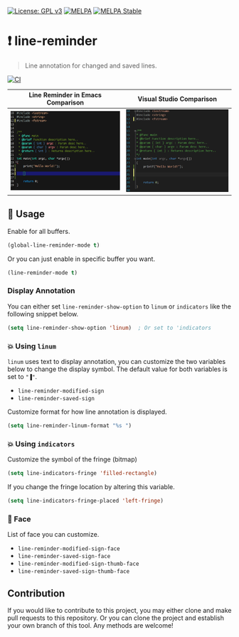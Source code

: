 [![License: GPL v3](https://img.shields.io/badge/License-GPL%20v3-blue.svg)](https://www.gnu.org/licenses/gpl-3.0)
[![MELPA](https://melpa.org/packages/line-reminder-badge.svg)](https://melpa.org/#/line-reminder)
[![MELPA Stable](https://stable.melpa.org/packages/line-reminder-badge.svg)](https://stable.melpa.org/#/line-reminder)

# ❗ line-reminder
> Line annotation for changed and saved lines.

[![CI](https://github.com/emacs-vs/line-reminder/actions/workflows/test.yml/badge.svg)](https://github.com/emacs-vs/line-reminder/actions/workflows/test.yml)

| Line Reminder in Emacs Comparison      | Visual Studio Comparison            |
|:--------------------------------------:|:-----------------------------------:|
|<img src="./etc/emacs-comparison.png"/> | <img src="./etc/vs-comparison.png"/>|

## 🔨 Usage

Enable for all buffers.

```el
(global-line-reminder-mode t)
```

Or you can just enable in specific buffer you want.

```el
(line-reminder-mode t)
```

### Display Annotation

You can either set `line-reminder-show-option` to `linum` or `indicators` like
the following snippet below.

```el
(setq line-reminder-show-option 'linum)  ; Or set to 'indicators
```

### 💥 Using `linum`

`linum` uses text to display annotation, you can customize the two variables
below to change the display symbol. The default value for both variables is set
to `"▐"`.

* `line-reminder-modified-sign`
* `line-reminder-saved-sign`

Customize format for how line annotation is displayed.

```el
(setq line-reminder-linum-format "%s ")
```

### 💥 Using `indicators`

Customize the symbol of the fringe (bitmap)

```el
(setq line-indicators-fringe 'filled-rectangle)
```

If you change the fringe location by altering this variable.

```el
(setq line-indicators-fringe-placed 'left-fringe)
```

### 💨 Face

List of face you can customize.

* `line-reminder-modified-sign-face`
* `line-reminder-saved-sign-face`
* `line-reminder-modified-sign-thumb-face`
* `line-reminder-saved-sign-thumb-face`

## Contribution

If you would like to contribute to this project, you may either
clone and make pull requests to this repository. Or you can
clone the project and establish your own branch of this tool.
Any methods are welcome!
